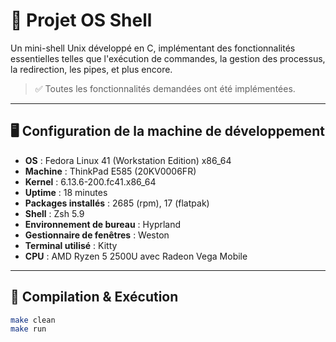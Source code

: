 
# 🐚 Projet OS Shell

Un mini-shell Unix développé en C, implémentant des fonctionnalités essentielles telles que l'exécution de commandes, la gestion des processus, la redirection, les pipes, et plus encore.

> ✅ Toutes les fonctionnalités demandées ont été implémentées.

---

## 🖥️ Configuration de la machine de développement

- **OS** : Fedora Linux 41 (Workstation Edition) x86_64  
- **Machine** : ThinkPad E585 (20KV0006FR)  
- **Kernel** : 6.13.6-200.fc41.x86_64  
- **Uptime** : 18 minutes  
- **Packages installés** : 2685 (rpm), 17 (flatpak)  
- **Shell** : Zsh 5.9  
- **Environnement de bureau** : Hyprland  
- **Gestionnaire de fenêtres** : Weston  
- **Terminal utilisé** : Kitty  
- **CPU** : AMD Ryzen 5 2500U avec Radeon Vega Mobile

---

## 🚀 Compilation & Exécution

```bash
make clean
make run

